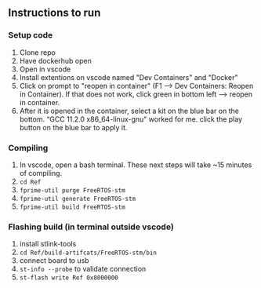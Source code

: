## Instructions to run

### Setup code
1. Clone repo
2. Have dockerhub open
3. Open in vscode
4. Install extentions on vscode named "Dev Containers" and "Docker"
5. Click on prompt to "reopen in container" (F1 --> Dev Containers: Reopen in Container). If that does not work, click green in bottom left --> reopen in container.
6. After it is opened in the container, select a kit on the blue bar on the bottom. “GCC 11.2.0 x86_64-linux-gnu" worked for me. click the play button on the blue bar to apply it.

### Compiling
1. In vscode, open a bash terminal. These next steps will take ~15 minutes of compiling.
2. `cd Ref`
3. `fprime-util purge FreeRTOS-stm`
4. `fprime-util generate FreeRTOS-stm`
5. `fprime-util build FreeRTOS-stm`

### Flashing build (in terminal outside vscode)
1. install stlink-tools
2. `cd Ref/build-artifcats/FreeRTOS-stm/bin`
3. connect board to usb
4. `st-info --probe` to validate connection
5. `st-flash write Ref 0x8000000`
